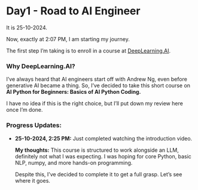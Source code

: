 # Day1 - Road to AI Engineer

It is 25-10-2024.

Now, exactly at 2:07 PM, I am starting my journey.

The first step I’m taking is to enroll in a course at [DeepLearning.AI](https://learn.deeplearning.ai/courses/ai-python-for-beginners/lesson/1/introduction).

### Why DeepLearning.AI?

I’ve always heard that AI engineers start off with Andrew Ng, even before generative AI became a thing. So, I’ve decided to take this short course on **AI Python for Beginners: Basics of AI Python Coding.**

I have no idea if this is the right choice, but I’ll put down my review here once I’m done.

### Progress Updates:

- **25-10-2024, 2:25 PM:** Just completed watching the introduction video.

  **My thoughts:** This course is structured to work alongside an LLM, definitely not what I was expecting. I was hoping for core Python, basic NLP, numpy, and more hands-on programming.

  Despite this, I’ve decided to complete it to get a full grasp. Let’s see where it goes.
